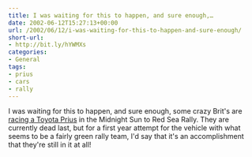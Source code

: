 ```yaml
---
title: I was waiting for this to happen, and sure enough,…
date: 2002-06-12T15:27:13+00:00
url: /2002/06/12/i-was-waiting-for-this-to-happen-and-sure-enough/
short-url:
- http://bit.ly/hYWMXs
categories:
- General
tags:
- prius
- cars
- rally
---
```

I was waiting for this to happen, and sure enough, some crazy Brit's are <a href="http://www.thankstotracker.com/midnightsun/index.htm">racing a Toyota Prius</a> in the Midnight Sun to Red Sea Rally. They are currently dead last, but for a first year attempt for the vehicle with what seems to be a fairly green rally team, I'd say that it's an accomplishment that they're still in it at all!